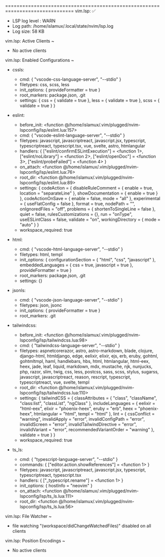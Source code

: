 
==============================================================================
vim.lsp:                                                                    ✅

- LSP log level : WARN
- Log path: /home/islamux/.local/state/nvim/lsp.log
- Log size: 58 KB

vim.lsp: Active Clients ~
- No active clients

vim.lsp: Enabled Configurations ~
- cssls:
  - cmd: { "vscode-css-language-server", "--stdio" }
  - filetypes: css, scss, less
  - init_options: {
      provideFormatter = true
    }
  - root_markers: package.json, .git
  - settings: {
      css = {
        validate = true
      },
      less = {
        validate = true
      },
      scss = {
        validate = true
      }
    }

- eslint:
  - before_init: <function @/home/islamux/.vim/plugged/nvim-lspconfig/lsp/eslint.lua:157>
  - cmd: { "vscode-eslint-language-server", "--stdio" }
  - filetypes: javascript, javascriptreact, javascript.jsx, typescript, typescriptreact, typescript.tsx, vue, svelte, astro, htmlangular
  - handlers: {
      ["eslint/confirmESLintExecution"] = <function 1>,
      ["eslint/noLibrary"] = <function 2>,
      ["eslint/openDoc"] = <function 3>,
      ["eslint/probeFailed"] = <function 4>
    }
  - on_attach: <function @/home/islamux/.vim/plugged/nvim-lspconfig/lsp/eslint.lua:76>
  - root_dir: <function @/home/islamux/.vim/plugged/nvim-lspconfig/lsp/eslint.lua:89>
  - settings: {
      codeAction = {
        disableRuleComment = {
          enable = true,
          location = "separateLine"
        },
        showDocumentation = {
          enable = true
        }
      },
      codeActionOnSave = {
        enable = false,
        mode = "all"
      },
      experimental = {
        useFlatConfig = false
      },
      format = true,
      nodePath = "",
      onIgnoredFiles = "off",
      problems = {
        shortenToSingleLine = false
      },
      quiet = false,
      rulesCustomizations = {},
      run = "onType",
      useESLintClass = false,
      validate = "on",
      workingDirectory = {
        mode = "auto"
      }
    }
  - workspace_required: true

- html:
  - cmd: { "vscode-html-language-server", "--stdio" }
  - filetypes: html, templ
  - init_options: {
      configurationSection = { "html", "css", "javascript" },
      embeddedLanguages = {
        css = true,
        javascript = true
      },
      provideFormatter = true
    }
  - root_markers: package.json, .git
  - settings: {}

- jsonls:
  - cmd: { "vscode-json-language-server", "--stdio" }
  - filetypes: json, jsonc
  - init_options: {
      provideFormatter = true
    }
  - root_markers: .git

- tailwindcss:
  - before_init: <function @/home/islamux/.vim/plugged/nvim-lspconfig/lsp/tailwindcss.lua:98>
  - cmd: { "tailwindcss-language-server", "--stdio" }
  - filetypes: aspnetcorerazor, astro, astro-markdown, blade, clojure, django-html, htmldjango, edge, eelixir, elixir, ejs, erb, eruby, gohtml, gohtmltmpl, haml, handlebars, hbs, html, htmlangular, html-eex, heex, jade, leaf, liquid, markdown, mdx, mustache, njk, nunjucks, php, razor, slim, twig, css, less, postcss, sass, scss, stylus, sugarss, javascript, javascriptreact, reason, rescript, typescript, typescriptreact, vue, svelte, templ
  - root_dir: <function @/home/islamux/.vim/plugged/nvim-lspconfig/lsp/tailwindcss.lua:110>
  - settings: {
      tailwindCSS = {
        classAttributes = { "class", "className", "class:list", "classList", "ngClass" },
        includeLanguages = {
          eelixir = "html-eex",
          elixir = "phoenix-heex",
          eruby = "erb",
          heex = "phoenix-heex",
          htmlangular = "html",
          templ = "html"
        },
        lint = {
          cssConflict = "warning",
          invalidApply = "error",
          invalidConfigPath = "error",
          invalidScreen = "error",
          invalidTailwindDirective = "error",
          invalidVariant = "error",
          recommendedVariantOrder = "warning"
        },
        validate = true
      }
    }
  - workspace_required: true

- ts_ls:
  - cmd: { "typescript-language-server", "--stdio" }
  - commands: {
      ["editor.action.showReferences"] = <function 1>
    }
  - filetypes: javascript, javascriptreact, javascript.jsx, typescript, typescriptreact, typescript.tsx
  - handlers: {
      ["_typescript.rename"] = <function 1>
    }
  - init_options: {
      hostInfo = "neovim"
    }
  - on_attach: <function @/home/islamux/.vim/plugged/nvim-lspconfig/lsp/ts_ls.lua:111>
  - root_dir: <function @/home/islamux/.vim/plugged/nvim-lspconfig/lsp/ts_ls.lua:56>


vim.lsp: File Watcher ~
- file watching "(workspace/didChangeWatchedFiles)" disabled on all clients

vim.lsp: Position Encodings ~
- No active clients

